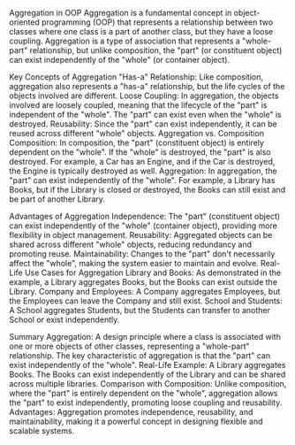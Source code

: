 Aggregation in OOP
Aggregation is a fundamental concept in object-oriented programming (OOP) that represents a relationship between two classes where one class is a part of another class, but they have a loose coupling. Aggregation is a type of association that represents a "whole-part" relationship, but unlike composition, the "part" (or constituent object) can exist independently of the "whole" (or container object).

Key Concepts of Aggregation
"Has-a" Relationship: Like composition, aggregation also represents a "has-a" relationship, but the life cycles of the objects involved are different.
Loose Coupling: In aggregation, the objects involved are loosely coupled, meaning that the lifecycle of the "part" is independent of the "whole". The "part" can exist even when the "whole" is destroyed.
Reusability: Since the "part" can exist independently, it can be reused across different "whole" objects.
Aggregation vs. Composition
Composition: In composition, the "part" (constituent object) is entirely dependent on the "whole". If the "whole" is destroyed, the "part" is also destroyed. For example, a Car has an Engine, and if the Car is destroyed, the Engine is typically destroyed as well.
Aggregation: In aggregation, the "part" can exist independently of the "whole". For example, a Library has Books, but if the Library is closed or destroyed, the Books can still exist and be part of another Library.


Advantages of Aggregation
Independence: The "part" (constituent object) can exist independently of the "whole" (container object), providing more flexibility in object management.
Reusability: Aggregated objects can be shared across different "whole" objects, reducing redundancy and promoting reuse.
Maintainability: Changes to the "part" don't necessarily affect the "whole", making the system easier to maintain and evolve.
Real-Life Use Cases for Aggregation
Library and Books: As demonstrated in the example, a Library aggregates Books, but the Books can exist outside the Library.
Company and Employees: A Company aggregates Employees, but the Employees can leave the Company and still exist.
School and Students: A School aggregates Students, but the Students can transfer to another School or exist independently.



Summary
Aggregation: A design principle where a class is associated with one or more objects of other classes, representing a "whole-part" relationship. The key characteristic of aggregation is that the "part" can exist independently of the "whole".
Real-Life Example: A Library aggregates Books. The Books can exist independently of the Library and can be shared across multiple libraries.
Comparison with Composition: Unlike composition, where the "part" is entirely dependent on the "whole", aggregation allows the "part" to exist independently, promoting loose coupling and reusability.
Advantages: Aggregation promotes independence, reusability, and maintainability, making it a powerful concept in designing flexible and scalable systems.